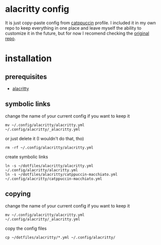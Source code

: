# alacritty config 
It is just copy-paste config from [catppuccin](https://github.com/catppuccin) profile. I included it in my own repo to keep everything in one place and leave myself the ability to customize it in the future, but for now I recomend checking the [original repo](https://github.com/catppuccin/alacritty). 

# installation 
## prerequisites 
- [alacritty](https://alacritty.org/)

## symbolic links 
change the name of your current config if you want to keep it 
```shell
mv ~/.config/alacritty/alacritty.yml  ~/.config/alacritty/_alacritty.yml
```
or just delete it (I wouldn't do that, tho)
```shell
rm -rf ~/.config/alacritty/alacritty.yml
``` 
create symbolic links 
```shell
ln -s ~/dotfiles/alacritty/alacritty.yml ~/.config/alacritty/alacritty.yml
ln -s ~/dotfiles/alacritty/catppuccin-macchiato.yml ~/.config/alacritty/catppuccin-macchiato.yml
```

## copying 
change the name of your current config if you want to keep it 
```shell
mv ~/.config/alacritty/alacritty.yml  ~/.config/alacritty/_alacritty.yml
```
copy the config files 
```shell
cp ~/dotfiles/alacritty/*.yml ~/.config/alacritty/
```